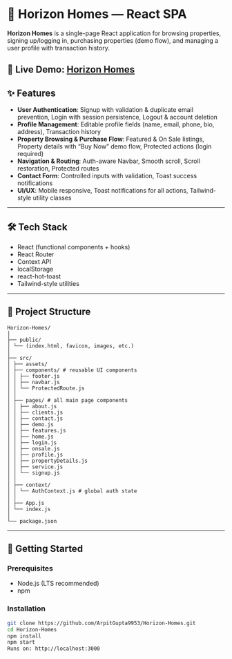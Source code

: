 
# 🏡 Horizon Homes — React SPA

**Horizon Homes** is a single-page React application for browsing properties, signing up/logging in, purchasing properties (demo flow), and managing a user profile with transaction history.  

🔗 **Live Demo:** [Horizon Homes](https://arpitgupta9953.github.io/Horizon-Homes/)
---

## ✨ Features
- **User Authentication**: Signup with validation & duplicate email prevention, Login with session persistence, Logout & account deletion  
- **Profile Management**: Editable profile fields (name, email, phone, bio, address), Transaction history  
- **Property Browsing & Purchase Flow**: Featured & On Sale listings, Property details with “Buy Now” demo flow, Protected actions (login required)  
- **Navigation & Routing**: Auth-aware Navbar, Smooth scroll, Scroll restoration, Protected routes  
- **Contact Form**: Controlled inputs with validation, Toast success notifications  
- **UI/UX**: Mobile responsive, Toast notifications for all actions, Tailwind-style utility classes  

---

## 🛠 Tech Stack
- React (functional components + hooks)  
- React Router  
- Context API  
- localStorage  
- react-hot-toast  
- Tailwind-style utilities  

---

## 📂 Project Structure
```
Horizon-Homes/
│
├── public/
│ └── (index.html, favicon, images, etc.)
│
├── src/
│ ├── assets/
│ ├── components/ # reusable UI components
│ │ ├── footer.js
│ │ ├── navbar.js
│ │ └── ProtectedRoute.js
│ │
│ ├── pages/ # all main page components
│ │ ├── about.js
│ │ ├── clients.js
│ │ ├── contact.js
│ │ ├── demo.js
│ │ ├── features.js
│ │ ├── home.js
│ │ ├── login.js
│ │ ├── onsale.js
│ │ ├── profile.js
│ │ ├── propertyDetails.js
│ │ ├── service.js
│ │ └── signup.js
│ │
│ ├── context/
│ │ └── AuthContext.js # global auth state
│ │
│ ├── App.js 
│ └── index.js 
│
└── package.json

```
---

## 🚀 Getting Started
### Prerequisites
- Node.js (LTS recommended)  
- npm  

### Installation
```bash
git clone https://github.com/ArpitGupta9953/Horizon-Homes.git
cd Horizon-Homes
npm install
npm start    
Runs on: http://localhost:3000


